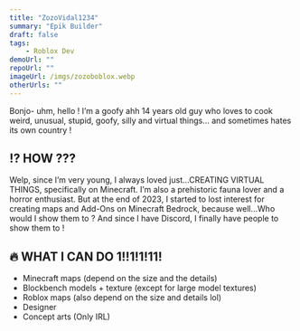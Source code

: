 ```yaml
---
title: "ZozoVidal1234"
summary: "Epik Builder"
draft: false
tags:
    - Roblox Dev
demoUrl: ""
repoUrl: ""
imageUrl: /imgs/zozoboblox.webp
otherUrls: ""
---
```


Bonjo- uhm, hello !
I’m a goofy ahh 14 years old guy who loves to cook weird, unusual, stupid, goofy, silly and virtual things… and sometimes hates its own country !

## ⁉️ HOW ???
Welp, since I’m very young, I always loved just…CREATING VIRTUAL THINGS, specifically on Minecraft.
I’m also a prehistoric fauna lover and a horror enthusiast.
But at the end of 2023, I started to lost interest for creating maps and Add-Ons on Minecraft Bedrock, because well…Who would I show them to ?
And since I have Discord, I finally have people to show them to !

## 🔥 WHAT I CAN DO 1!!1!1!11!

- Minecraft maps (depend on the size and the details)
- Blockbench models + texture (except for large model textures)
- Roblox maps (also depend on the size and details lol)
- Designer
- Concept arts (Only IRL)